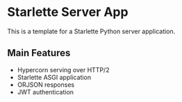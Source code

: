 # Starlette Server App

This is a template for a Starlette Python server application.

## Main Features

- Hypercorn serving over HTTP/2
- Starlette ASGI application
- ORJSON responses
- JWT authentication
